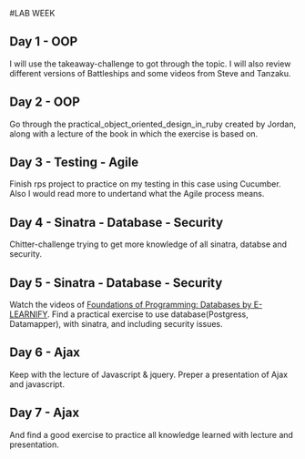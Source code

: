 #LAB WEEK


## Day 1 - OOP
  
  I will use the takeaway-challenge to got through the topic. I will also review different versions of Battleships and some videos from Steve and Tanzaku.

## Day 2 - OOP

  Go through the practical_object_oriented_design_in_ruby created by Jordan, along with a lecture of the book in which the exercise is based on.

## Day 3 - Testing - Agile

  Finish rps project to practice on my testing in this case using Cucumber. Also I would read more to undertand what the Agile process means.

## Day 4 - Sinatra - Database - Security

  Chitter-challenge trying to get more knowledge of all sinatra, databse and security.

## Day 5 - Sinatra - Database - Security
  
  Watch the videos of [Foundations of Programming: Databases by E-LEARNIFY](https://www.youtube.com/playlist?list=PLnxBrInqFEs7DqOUljmVlgZ_xRRSsyesu).
  Find a practical exercise to use database(Postgress, Datamapper), with sinatra, and including security issues.
  
## Day 6 - Ajax

 Keep with the lecture of Javascript & jquery. Preper a presentation of Ajax and javascript. 

## Day 7 - Ajax

  And find a good exercise to practice all knowledge learned with lecture and presentation.



